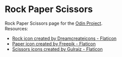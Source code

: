 # Rock Paper Scissors
Rock Paper Scissors page for the [Odin Project](https://www.theodinproject.com/lessons/foundations-rock-paper-scissors).<br>
Resources:
* [Rock icon created by Dreamcreateicons - Flaticon](https://www.flaticon.com/free-icons/rocks)
* [Paper icon created by Freepik - Flaticon](https://www.flaticon.com/free-icons/paper)
* [Scissors icons created by Gulraiz - Flaticon](https://www.flaticon.com/free-icons/scissors)